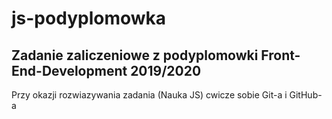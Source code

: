 # js-podyplomowka

## Zadanie zaliczeniowe z podyplomowki Front-End-Development 2019/2020

Przy okazji rozwiazywania zadania (Nauka JS) cwicze sobie Git-a i GitHub-a
